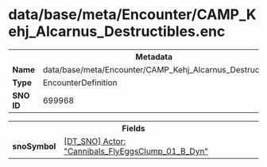 <h1>data/base/meta/Encounter/CAMP_Kehj_Alcarnus_Destructibles.enc</h1><table><tr><th colspan="100%">Metadata</th></tr><tr><td><b>Name</b></td><td>data/base/meta/Encounter/CAMP_Kehj_Alcarnus_Destructibles.enc</td></tr><tr><td><b>Type</b></td><td>EncounterDefinition</td></tr><tr><td><b>SNO ID</b></td><td>699968</td></tr></table>

<table><tr><th colspan="100%">Fields</th></tr><tr><td><b>snoSymbol</b></td><td><a href="..\Actor\Cannibals_FlyEggsClump_01_B_Dyn.acr">[DT_SNO] Actor: "Cannibals_FlyEggsClump_01_B_Dyn"</a></td></tr></table>

